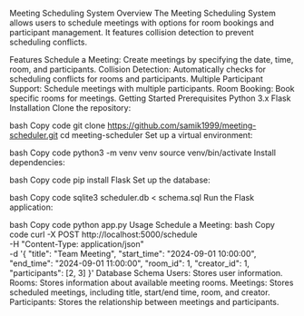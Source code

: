 Meeting Scheduling System
Overview
The Meeting Scheduling System allows users to schedule meetings with options for room bookings and participant management. It features collision detection to prevent scheduling conflicts.

Features
Schedule a Meeting: Create meetings by specifying the date, time, room, and participants.
Collision Detection: Automatically checks for scheduling conflicts for rooms and participants.
Multiple Participant Support: Schedule meetings with multiple participants.
Room Booking: Book specific rooms for meetings.
Getting Started
Prerequisites
Python 3.x
Flask
Installation
Clone the repository:

bash
Copy code
git clone https://github.com/samik1999/meeting-scheduler.git
cd meeting-scheduler
Set up a virtual environment:

bash
Copy code
python3 -m venv venv
source venv/bin/activate
Install dependencies:

bash
Copy code
pip install Flask
Set up the database:

bash
Copy code
sqlite3 scheduler.db < schema.sql
Run the Flask application:

bash
Copy code
python app.py
Usage
Schedule a Meeting:
bash
Copy code
curl -X POST http://localhost:5000/schedule \
-H "Content-Type: application/json" \
-d '{
  "title": "Team Meeting",
  "start_time": "2024-09-01 10:00:00",
  "end_time": "2024-09-01 11:00:00",
  "room_id": 1,
  "creator_id": 1,
  "participants": [2, 3]
}'
Database Schema
Users: Stores user information.
Rooms: Stores information about available meeting rooms.
Meetings: Stores scheduled meetings, including title, start/end time, room, and creator.
Participants: Stores the relationship between meetings and participants.
